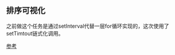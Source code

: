 ## 排序可视化

之前做这个任务是通过setInterval代替一层for循环实现的，这次使用了setTimtout链式化调用。

[参考](http://stackoverflow.com/questions/6921275/is-it-possible-to-chain-settimeout-functions-in-javascript)